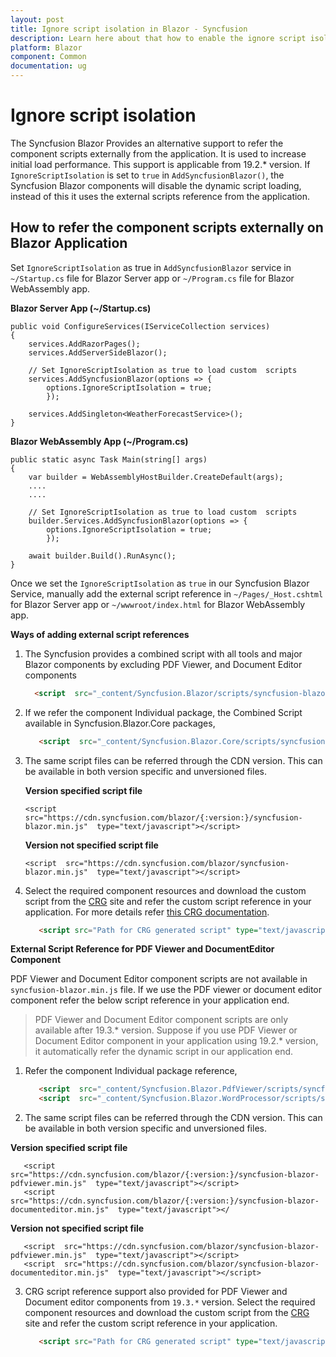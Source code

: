 ```yaml
---
layout: post
title: Ignore script isolation in Blazor - Syncfusion
description: Learn here about that how to enable the ignore script isolation process in the Syncfusion Blazor Components
platform: Blazor
component: Common
documentation: ug
---
```


# Ignore script isolation

The Syncfusion Blazor Provides an alternative support to refer the component scripts externally from the application. It is used to increase initial load performance. This support is applicable from 19.2.* version. If `IgnoreScriptIsolation` is set to `true` in `AddSyncfusionBlazor()`, the Syncfusion Blazor components will disable the dynamic script loading, instead of this it uses the external scripts reference from the application.

## How to refer the component scripts externally on Blazor Application

Set `IgnoreScriptIsolation` as true in `AddSyncfusionBlazor` service in `~/Startup.cs` file for Blazor Server app or `~/Program.cs` file for Blazor WebAssembly app.

   **Blazor Server App (~/Startup.cs)**  
   
    public void ConfigureServices(IServiceCollection services)
    {
        services.AddRazorPages();
        services.AddServerSideBlazor();

        // Set IgnoreScriptIsolation as true to load custom  scripts
        services.AddSyncfusionBlazor(options => {
            options.IgnoreScriptIsolation = true;
            });

        services.AddSingleton<WeatherForecastService>();
    }

   **Blazor WebAssembly App (~/Program.cs)**

    public static async Task Main(string[] args)
    {
        var builder = WebAssemblyHostBuilder.CreateDefault(args);
        ....
        ....

        // Set IgnoreScriptIsolation as true to load custom  scripts
        builder.Services.AddSyncfusionBlazor(options => {
            options.IgnoreScriptIsolation = true;
            });

        await builder.Build().RunAsync();
    }

Once we set the `IgnoreScriptIsolation` as `true` in our Syncfusion Blazor Service, manually add the external script reference in `~/Pages/_Host.cshtml` for Blazor Server app or `~/wwwroot/index.html` for Blazor WebAssembly app.

**Ways of adding external script references**
  
1. The Syncfusion provides a combined script with all tools and major Blazor components by excluding PDF Viewer, and Document Editor components

    ```html
      <script  src="_content/Syncfusion.Blazor/scripts/syncfusion-blazor.min.js"  type="text/javascript"></script>
    ```
2. If we refer the component Individual package, the Combined Script available in Syncfusion.Blazor.Core packages,

    ```html
       <script  src="_content/Syncfusion.Blazor.Core/scripts/syncfusion-blazor.min.js"  type="text/javascript"></script>
    ```    
3. The same script files can be referred through the CDN version. This can be available in both version specific and unversioned files.
 
   **Version specified script file**
   		
	   <script  src="https://cdn.syncfusion.com/blazor/{:version:}/syncfusion-blazor.min.js"  type="text/javascript"></script>

   **Version not specified script file**
      
	   <script  src="https://cdn.syncfusion.com/blazor/syncfusion-blazor.min.js"  type="text/javascript"></script>

 4. Select the required component resources and download the custom script from the [CRG](https://crg.syncfusion.com/) site and refer the custom script reference in  your application. For more details refer [this CRG documentation](https://blazor.syncfusion.com/documentation/common/custom-resource-generator#how-to-use-custom-resources-in-the-blazor-application).

    ```html
       <script src="Path for CRG generated script" type="text/javascript"></script>
    ```
**External Script Reference for PDF Viewer and DocumentEditor Component**

PDF Viewer and Document Editor component scripts are not available in `syncfusion-blazor.min.js` file. If we use the PDF viewer or document editor component refer the below script reference in your application end.

> PDF Viewer and Document Editor component scripts are only available after 19.3.* version. Suppose if you use PDF Viewer or Document Editor component in your application using 19.2.* version, it automatically refer the dynamic script in our application end.

1. Refer the component Individual package reference, 

    ```html
       <script  src="_content/Syncfusion.Blazor.PdfViewer/scripts/syncfusion-blazor-pdfviewer.min.js"  type="text/javascript"></script>
       <script  src="_content/Syncfusion.Blazor.WordProcessor/scripts/syncfusion-blazor-documenteditor.min.js"  type="text/javascript"></script>
    ```    
2. The same script files can be referred through the CDN version. This can be available in both version specific and unversioned files.

  **Version specified script file**

       <script  src="https://cdn.syncfusion.com/blazor/{:version:}/syncfusion-blazor-pdfviewer.min.js"  type="text/javascript"></script>
       <script  src="https://cdn.syncfusion.com/blazor/{:version:}/syncfusion-blazor-documenteditor.min.js"  type="text/javascript"></

   **Version not specified script file**

       <script  src="https://cdn.syncfusion.com/blazor/syncfusion-blazor-pdfviewer.min.js"  type="text/javascript"></script>
       <script  src="https://cdn.syncfusion.com/blazor/syncfusion-blazor-documenteditor.min.js"  type="text/javascript"></script>
	
3. CRG script reference support also provided for PDF Viewer and Document editor components from `19.3.*` version. Select the required component resources and download the custom script from the [CRG](https://crg.syncfusion.com/) site and refer the custom script reference in  your application.

    ```html
       <script src="Path for CRG generated script" type="text/javascript"></script>
    ```

